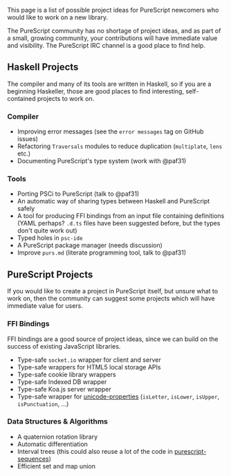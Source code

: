 This page is a list of possible project ideas for PureScript newcomers who would like to work on a new library.

The PureScript community has no shortage of project ideas, and as part of a small, growing community, your contributions will have immediate value and visibility. The PureScript IRC channel is a good place to find help.

## Haskell Projects

The compiler and many of its tools are written in Haskell, so if you are a beginning Haskeller, those are good places to find interesting, self-contained projects to work on.

### Compiler

- Improving error messages (see the `error messages` tag on GitHub issues)
- Refactoring `Traversals` modules to reduce duplication (`multiplate`, `lens` etc.)
- Documenting PureScript's type system (work with @paf31)

### Tools

- Porting PSCi to PureScript (talk to @paf31)
- An automatic way of sharing types between Haskell and PureScript safely
- A tool for producing FFI bindings from an input file containing definitions (YAML perhaps? `.d.ts` files have been suggested before, but the types don't quite work out)
- Typed holes in `psc-ide`
- A PureScript package manager (needs discussion)
- Improve `purs.md` (literate programming tool, talk to @paf31)

## PureScript Projects

If you would like to create a project in PureScript itself, but unsure what to work on, then the community can suggest some projects which will have immediate value for users.

### FFI Bindings

FFI bindings are a good source of project ideas, since we can build on the success of existing JavaScript libraries.

- Type-safe `socket.io` wrapper for client and server
- Type-safe wrappers for HTML5 local storage APIs
- Type-safe cookie library wrappers
- Type-safe Indexed DB wrapper
- Type-safe Koa.js server wrapper
- Type-safe wrapper for [unicode-properties](https://github.com/devongovett/unicode-properties) (`isLetter`, `isLower`, `isUpper`, `isPunctuation`, ...)

### Data Structures & Algorithms

- A quaternion rotation library
- Automatic differentiation
- Interval trees (this could also reuse a lot of the code in [purescript-sequences](/hdgarrood/purescript-sequences))
- Efficient set and map union
